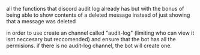 all the functions that discord audit log already has but with the bonus of being able to show contents of a deleted message instead of just showing that a message was deleted

in order to use create an channel called "audit-log" (limiting who can view it isnt neccesary but reccomended) and ensure that the bot has all the permisions. if there is no audit-log channel, the bot will create one.
